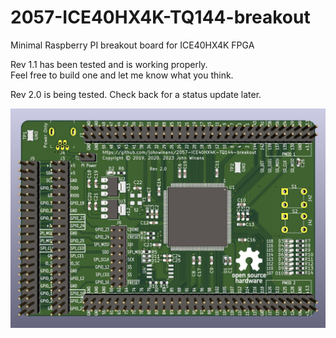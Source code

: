 # 2057-ICE40HX4K-TQ144-breakout
Minimal Raspberry PI breakout board for ICE40HX4K FPGA

Rev 1.1 has been tested and is working properly.  
Feel free to build one and let me know what you think.

Rev 2.0 is being tested.  Check back for a status update later.

![PCB Image](2057-ICE40HX4K-TQ144-breakout.jpg)
